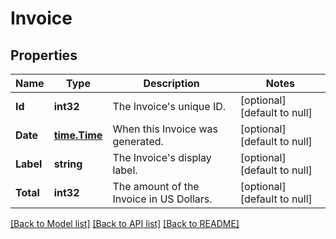 # Invoice

## Properties
Name | Type | Description | Notes
------------ | ------------- | ------------- | -------------
**Id** | **int32** | The Invoice&#x27;s unique ID. | [optional] [default to null]
**Date** | [**time.Time**](time.Time.md) | When this Invoice was generated. | [optional] [default to null]
**Label** | **string** | The Invoice&#x27;s display label. | [optional] [default to null]
**Total** | **int32** | The amount of the Invoice in US Dollars. | [optional] [default to null]

[[Back to Model list]](../README.md#documentation-for-models) [[Back to API list]](../README.md#documentation-for-api-endpoints) [[Back to README]](../README.md)


